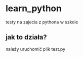 # learn_python

testy na zajecia z pythona w szkole


## jak to działa?

należy uruchomić plik test.py 